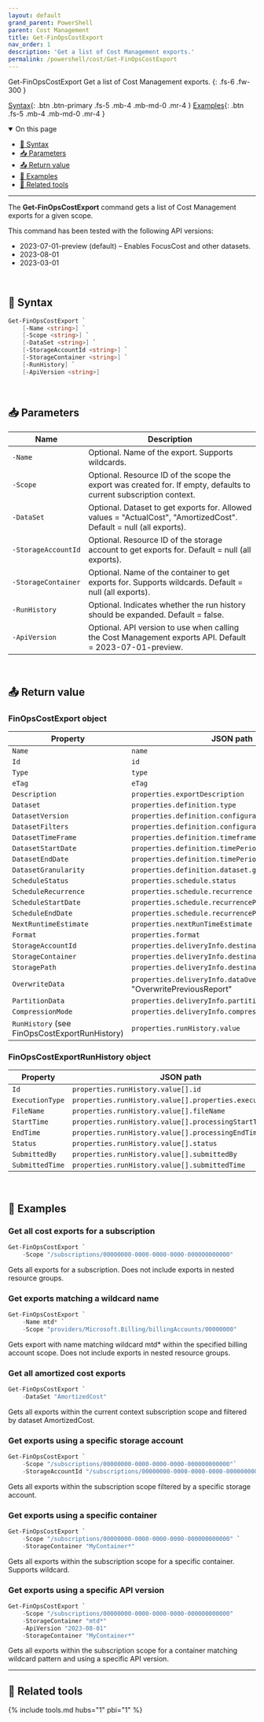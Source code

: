```yaml
---
layout: default
grand_parent: PowerShell
parent: Cost Management
title: Get-FinOpsCostExport
nav_order: 1
description: 'Get a list of Cost Management exports.'
permalink: /powershell/cost/Get-FinOpsCostExport
---
```


<span class="fs-9 d-block mb-4">Get-FinOpsCostExport</span>
Get a list of Cost Management exports.
{: .fs-6 .fw-300 }

[Syntax](#-syntax){: .btn .btn-primary .fs-5 .mb-4 .mb-md-0 .mr-4 }
[Examples](#-examples){: .btn .fs-5 .mb-4 .mb-md-0 .mr-4 }

<details open markdown="1">
   <summary class="fs-2 text-uppercase">On this page</summary>

- [🧮 Syntax](#-syntax)
- [📥 Parameters](#-parameters)
- [📤 Return value](#-return-value)
- [🌟 Examples](#-examples)
- [🧰 Related tools](#-related-tools)

</details>

---

The **Get-FinOpsCostExport** command gets a list of Cost Management exports for a given scope.

This command has been tested with the following API versions:

- 2023-07-01-preview (default) – Enables FocusCost and other datasets.
- 2023-08-01
- 2023-03-01

<br>

## 🧮 Syntax

```powershell
Get-FinOpsCostExport `
    [-Name <string>] `
    [-Scope <string>] `
    [-DataSet <string>] `
    [-StorageAccountId <string>] `
    [-StorageContainer <string>] `
    [-RunHistory] `
    [-ApiVersion <string>]
```

<br>

## 📥 Parameters

| Name                | Description                                                                                                         |
| ------------------- | ------------------------------------------------------------------------------------------------------------------- |
| `‑Name`             | Optional. Name of the export. Supports wildcards.                                                                   |
| `‑Scope`            | Optional. Resource ID of the scope the export was created for. If empty, defaults to current subscription context.  |
| `‑DataSet`          | Optional. Dataset to get exports for. Allowed values = "ActualCost", "AmortizedCost". Default = null (all exports). |
| `‑StorageAccountId` | Optional. Resource ID of the storage account to get exports for. Default = null (all exports).                      |
| `‑StorageContainer` | Optional. Name of the container to get exports for. Supports wildcards. Default = null (all exports).               |
| `‑RunHistory`       | Optional. Indicates whether the run history should be expanded. Default = false.                                    |
| `‑ApiVersion`       | Optional. API version to use when calling the Cost Management exports API. Default = 2023-07-01-preview.            |

<br>

## 📤 Return value

### FinOpsCostExport object

| Property                                      | JSON path                                                                    |
| --------------------------------------------- | ---------------------------------------------------------------------------- |
| `Name`                                        | `name`                                                                       |
| `Id`                                          | `id`                                                                         |
| `Type`                                        | `type`                                                                       |
| `eTag`                                        | `eTag`                                                                       |
| `Description`                                 | `properties.exportDescription`                                               |
| `Dataset`                                     | `properties.definition.type`                                                 |
| `DatasetVersion`                              | `properties.definition.configuration.dataVersion`                            |
| `DatasetFilters`                              | `properties.definition.configuration.filter`                                 |
| `DatasetTimeFrame`                            | `properties.definition.timeframe`                                            |
| `DatasetStartDate`                            | `properties.definition.timePeriod.from`                                      |
| `DatasetEndDate`                              | `properties.definition.timePeriod.to`                                        |
| `DatasetGranularity`                          | `properties.definition.dataset.granularity`                                  |
| `ScheduleStatus`                              | `properties.schedule.status`                                                 |
| `ScheduleRecurrence`                          | `properties.schedule.recurrence`                                             |
| `ScheduleStartDate`                           | `properties.schedule.recurrencePeriod.from`                                  |
| `ScheduleEndDate`                             | `properties.schedule.recurrencePeriod.to`                                    |
| `NextRuntimeEstimate`                         | `properties.nextRunTimeEstimate`                                             |
| `Format`                                      | `properties.format`                                                          |
| `StorageAccountId`                            | `properties.deliveryInfo.destination.resourceId`                             |
| `StorageContainer`                            | `properties.deliveryInfo.destination.container`                              |
| `StoragePath`                                 | `properties.deliveryInfo.destination.rootfolderpath`                         |
| `OverwriteData`                               | `properties.deliveryInfo.dataOverwriteBehavior` == "OverwritePreviousReport" |
| `PartitionData`                               | `properties.deliveryInfo.partitionData`                                      |
| `CompressionMode`                             | `properties.deliveryInfo.compressionMode`                                    |
| `RunHistory` (see FinOpsCostExportRunHistory) | `properties.runHistory.value`                                                |

### FinOpsCostExportRunHistory object

| Property        | JSON path                                                |
| --------------- | -------------------------------------------------------- |
| `Id`            | `properties.runHistory.value[].id`                       |
| `ExecutionType` | `properties.runHistory.value[].properties.executionType` |
| `FileName`      | `properties.runHistory.value[].fileName`                 |
| `StartTime`     | `properties.runHistory.value[].processingStartTime`      |
| `EndTime`       | `properties.runHistory.value[].processingEndTime`        |
| `Status`        | `properties.runHistory.value[].status`                   |
| `SubmittedBy`   | `properties.runHistory.value[].submittedBy`              |
| `SubmittedTime` | `properties.runHistory.value[].submittedTime`            |

<br>

## 🌟 Examples

### Get all cost exports for a subscription

```powershell
Get-FinOpsCostExport `
    -Scope "/subscriptions/00000000-0000-0000-0000-000000000000"
```

Gets all exports for a subscription. Does not include exports in nested resource groups.

### Get exports matching a wildcard name

```powershell
Get-FinOpsCostExport `
    -Name mtd* `
    -Scope "providers/Microsoft.Billing/billingAccounts/00000000"
```

Gets export with name matching wildcard mtd\* within the specified billing account scope. Does not include exports in nested resource groups.

### Get all amortized cost exports

```powershell
Get-FinOpsCostExport `
    -DataSet "AmortizedCost"
```

Gets all exports within the current context subscription scope and filtered by dataset AmortizedCost.

### Get exports using a specific storage account

```powershell
Get-FinOpsCostExport `
    -Scope "/subscriptions/00000000-0000-0000-0000-000000000000"`
    -StorageAccountId "/subscriptions/00000000-0000-0000-0000-000000000000/resourceGroups/MyResourceGroup/providers/Microsoft.Storage/storageAccounts/MyStorageAccount"
```

Gets all exports within the subscription scope filtered by a specific storage account.

### Get exports using a specific container

```powershell
Get-FinOpsCostExport `
    -Scope "/subscriptions/00000000-0000-0000-0000-000000000000" `
    -StorageContainer "MyContainer*"
```

Gets all exports within the subscription scope for a specific container. Supports wildcard.

### Get exports using a specific API version

```powershell
Get-FinOpsCostExport `
    -Scope "/subscriptions/00000000-0000-0000-0000-000000000000"
    -StorageContainer "mtd*"
    -ApiVersion "2023-08-01"
    -StorageContainer "MyContainer*"
```

Gets all exports within the subscription scope for a container matching wildcard pattern and using a specific API version.
<br>

---

## 🧰 Related tools

{% include tools.md hubs="1" pbi="1" %}

<br>
